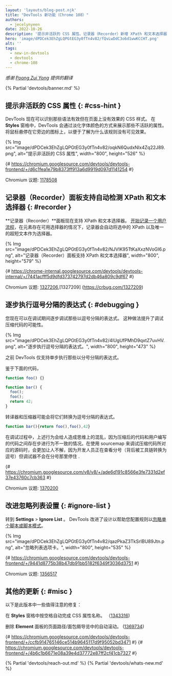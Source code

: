 ```yaml
---
layout: 'layouts/blog-post.njk'
title: "DevTools 新功能（Chrome 108）"
authors:
  - jecelynyeen
date: 2022-10-26
description: '提示非活跃的 CSS 属性、记录器（Recorder）新增 XPath 和文本选择器以及更多。'
hero: 'image/dPDCek3EhZgLQPGtEG3y0fTn4v82/fQvLwDdC3o6d1wwKCCHT.png'
alt: ''
tags:
  - new-in-devtools
  - devtools
  - chrome-108
---
```


*感谢 [Poong Zui Yong](https://www.linkedin.com/in/zui-yong-poong-1b507b14/) 提供的翻译*

{% Partial 'devtools/banner.md' %}

<!-- Translation instructions:
  1. Remove the "draft: true" tag above when submitting PR
  2. Provide translations under each of the English commented original content
  3. Translate the "description" tag above
  4. Translate all the <img> alt text
  5. Update the sites/zh/_partials/devtools/whats-new.md file -->


<!-- ## Hints for inactive CSS properties {: #css-hint } -->
## 提示非活跃的 CSS 属性 {: #css-hint }

<!-- DevTools now identifies CSS styles that are valid but have no visible effect. In the **Styles** pane, DevTools fades out the inactive properties. Hover over the icon next to it to understand why the rule has no visible effect.  -->
DevTools 现在可以识别那些语法有效但在页面上没有效果的 CSS 样式。 在 **Styles** 窗格中，DevTools 会通过淡化字体颜色的方式来展示那些不活跃的属性。 将鼠标悬停在它旁边的图标上，以便于了解为什么该规则没有可见效果。

{% Img src="image/dPDCek3EhZgLQPGtEG3y0fTn4v82/oqkN6QudxNIx4Zq22J89.png", alt="提示非活跃的 CSS 属性", width="800", height="526" %}

{# https://chromium.googlesource.com/devtools/devtools-frontend/+/d6c1fea1e79b8373ff913a6d9919d097d1141254 #}

Chromium 议题: [1178508](https://crbug.com/1178508)


<!-- ## Auto-detect XPath and text selectors in the Recorder panel {: #recorder } -->
## 记录器（Recorder）面板支持自动检测 XPath 和文本选择器 {: #recorder }

<!-- The **Recorder** panel now supports XPath and text selectors. [Start recording a user flow](/docs/devtools/recorder/#record) and the recorder automatically picks the XPath and shortest unique text of an element as selector if available. -->
**记录器（Recorder）**面板现在支持 XPath 和文本选择器。 [开始记录一个用户流程](/docs/devtools/recorder/#record)，在元素存在可用选择器的情况下，记录器会自动将选中的 XPath 以及唯一的超短文本作为选择器。

{% Img src="image/dPDCek3EhZgLQPGtEG3y0fTn4v82/NJVIK95TtKaXxzNVoGI6.png", alt="记录器（Recorder）面板支持 XPath 和文本选择器", width="800", height="579" %}

{# https://chrome-internal.googlesource.com/devtools/devtools-internal/+/7441acfff5d9dfd373742797d2db46a809c9df67 #}

Chromium 议题: [1327206](https://crbug.com/1327206),[1327209] (https://crbug.com/1327209)


<!-- ## Step through comma-separated expressions {: #debugging } -->
## 逐步执行逗号分隔的表达式 {: #debugging }

<!-- You can now step through comma-separated expressions during debugging. This improves the debuggability of minified code. -->
您现在可以在调试期间逐步调试那些以逗号分隔的表达式。 这种做法提升了调试压缩代码的可能性。

{% Img src="image/dPDCek3EhZgLQPGtEG3y0fTn4v82/4lUgUfPMhD9qxtZ7uvHV.png", alt="逐步执行逗号分隔的表达式。", width="800", height="473" %}

<!-- Previously, DevTools only supported stepping through semicolon-separated expressions. -->
之前 DevTools 仅支持单步执行那些以分号分隔的表达式。
<!-- Given the code below, -->
鉴于下面的代码，

```js
function foo() {}

function bar() {
  foo();
  foo();
  return 42;
}
```

<!-- Transpilers and minifiers may turn them into comma-separated expressions. -->
转译器和压缩器可能会将它们转换为逗号分隔的表达式。

```js
function bar(){return foo(),foo(),42}
``` 

<!-- This creates confusion during debugging because the stepping behavior is different between minified and authored code. It is even more confusing when using sourcemaps to debug the minified code in terms of the original code, as the developer is then looking at semicolons (which were under the hood turned into commas by the toolchain) but the debugger doesn't stop on them. -->
在调试过程中，上述行为会给人造成思维上的混乱，因为压缩后的代码和用户编写的代码之间存在步进行为不一致的情况。在使用 sourcemap 来调试压缩代码所对应的源码时，会更加让人不解，因为开发人员正在查看分号（背后被工具链转换为逗号）但调试器不会在分号那里停住 .

{# https://chromium.googlesource.com/v8/v8/+/ade6d191c8566e3fe7331d2ef37e43760c7cb363 #}

Chromium 议题: [1370200](https://crbug.com/1370200)


<!-- ## Improved Ignore list setting {: #ignore-list } -->
## 改进忽略列表设置 {: #ignore-list }
<!-- Go to **Settings** > **Ignore List**. DevTools improves the design to help you configure the rules to [ignore a single script or pattern of scripts](/docs/devtools/javascript/reference/#settings-ignore-list). -->
转到 **Settings** > **Ignore List** 。 DevTools 改进了设计以帮助您配置规则以[忽略单个脚本或脚本模式](/docs/devtools/javascript/reference/#settings-ignore-list)。

{% Img src="image/dPDCek3EhZgLQPGtEG3y0fTn4v82/qazPkaZ3TkSrIBU89Jtn.png", alt="忽略列表选项卡。", width="800", height="535" %}

{# https://chromium.googlesource.com/devtools/devtools-frontend/+/9441d8775b38b47db91bb5182f6349f3036d3751 #}

Chromium 议题: [1356517](https://crbug.com/1356517)


<!-- ## Miscellaneous highlights {: #misc } -->
## 其他的更新 {: #misc }
<!-- These are some noteworthy fixes in this release: -->
以下是此版本中一些值得注意的修复：
<!-- - Autocomplete CSS property name in the **Styles** pane on pressing space. ([1343316](https://crbug.com/1343316)) -->
在 **Styles** 窗格中按空格自动完成 CSS 属性名称。 （[1343316](https://crbug.com/1343316))

<!-- - Remove auto scroll in the **Element** panel’s breadcrumb. ([1369734](https://crbug.com/1369734)) -->
删除 **Element** 面板的页面路径/面包屑导览中的自动滚动。 ([1369734](https://crbug.com/1369734))

{# https://chromium.googlesource.com/devtools/devtools-frontend/+/ccfb914765146ce514b9645117d9f95052bd3471 #}
{# https://chromium.googlesource.com/devtools/devtools-frontend/+/4b6c1b6671e08a39e4d37772e87ff2cf41cb7327 #}


{% Partial 'devtools/reach-out.md' %}
{% Partial 'devtools/whats-new.md' %}
